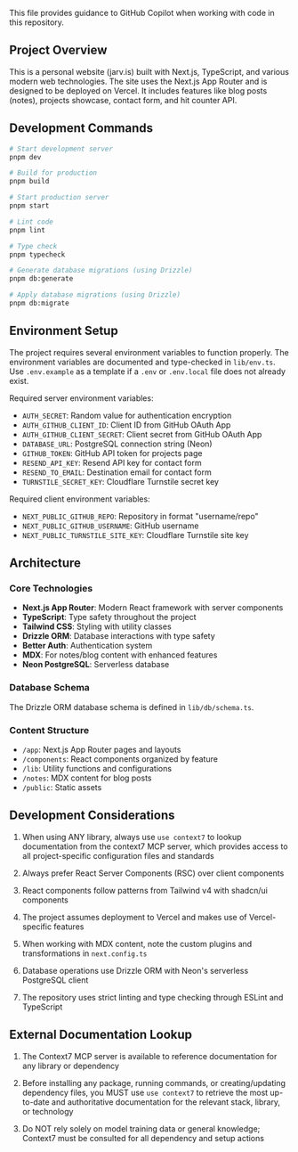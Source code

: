 This file provides guidance to GitHub Copilot when working with code in this repository.

## Project Overview

This is a personal website (jarv.is) built with Next.js, TypeScript, and various modern web technologies. The site uses the Next.js App Router and is designed to be deployed on Vercel. It includes features like blog posts (notes), projects showcase, contact form, and hit counter API.

## Development Commands

```bash
# Start development server
pnpm dev

# Build for production
pnpm build

# Start production server
pnpm start

# Lint code
pnpm lint

# Type check
pnpm typecheck

# Generate database migrations (using Drizzle)
pnpm db:generate

# Apply database migrations (using Drizzle)
pnpm db:migrate
```

## Environment Setup

The project requires several environment variables to function properly. The environment variables are documented and type-checked in `lib/env.ts`. Use `.env.example` as a template if a `.env` or `.env.local` file does not already exist.

Required server environment variables:

- `AUTH_SECRET`: Random value for authentication encryption
- `AUTH_GITHUB_CLIENT_ID`: Client ID from GitHub OAuth App
- `AUTH_GITHUB_CLIENT_SECRET`: Client secret from GitHub OAuth App
- `DATABASE_URL`: PostgreSQL connection string (Neon)
- `GITHUB_TOKEN`: GitHub API token for projects page
- `RESEND_API_KEY`: Resend API key for contact form
- `RESEND_TO_EMAIL`: Destination email for contact form
- `TURNSTILE_SECRET_KEY`: Cloudflare Turnstile secret key

Required client environment variables:

- `NEXT_PUBLIC_GITHUB_REPO`: Repository in format "username/repo"
- `NEXT_PUBLIC_GITHUB_USERNAME`: GitHub username
- `NEXT_PUBLIC_TURNSTILE_SITE_KEY`: Cloudflare Turnstile site key

## Architecture

### Core Technologies

- **Next.js App Router**: Modern React framework with server components
- **TypeScript**: Type safety throughout the project
- **Tailwind CSS**: Styling with utility classes
- **Drizzle ORM**: Database interactions with type safety
- **Better Auth**: Authentication system
- **MDX**: For notes/blog content with enhanced features
- **Neon PostgreSQL**: Serverless database

### Database Schema

The Drizzle ORM database schema is defined in `lib/db/schema.ts`.

### Content Structure

- `/app`: Next.js App Router pages and layouts
- `/components`: React components organized by feature
- `/lib`: Utility functions and configurations
- `/notes`: MDX content for blog posts
- `/public`: Static assets

## Development Considerations

1. When using ANY library, always use `use context7` to lookup documentation from the context7 MCP server, which provides access to all project-specific configuration files and standards

2. Always prefer React Server Components (RSC) over client components

3. React components follow patterns from Tailwind v4 with shadcn/ui components

4. The project assumes deployment to Vercel and makes use of Vercel-specific features

5. When working with MDX content, note the custom plugins and transformations in `next.config.ts`

6. Database operations use Drizzle ORM with Neon's serverless PostgreSQL client

7. The repository uses strict linting and type checking through ESLint and TypeScript

## External Documentation Lookup

1. The Context7 MCP server is available to reference documentation for any library or dependency

2. Before installing any package, running commands, or creating/updating dependency files, you MUST use `use context7` to retrieve the most up-to-date and authoritative documentation for the relevant stack, library, or technology

3. Do NOT rely solely on model training data or general knowledge; Context7 must be consulted for all dependency and setup actions
